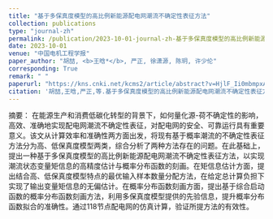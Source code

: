 ```yaml
---
title: "基于多保真度模型的高比例新能源配电网潮流不确定性表征方法"
collection: publications
type: "journal-zh"
permalink: /publication/2023-10-01-journal-zh-基于多保真度模型的高比例新能源配电网潮流不确定性表征方法
date: 2023-10-01
venue: "中国电机工程学报"
paper_author: "胡喆, <b>王晗*</b>, 严正, 徐潇源, 陈玥, 许少伦"
corresponding: True
remark: " "
paperurl: "https://kns.cnki.net/kcms2/article/abstract?v=HjlF_Ii0mbmpxAku5zpiVoXYrdzYmaPwtLliSHYGdEwL7C5xBKYxxs-p54eHY6N0f6dfDdSOeHi7knUoWhmqvbRWISRXqXULb75fWUU7BxT9x15IfSSLwwJt7fJEsE-2gHywDyWd2AgqpF29qf5IX-0DgfMQIHzqc-_rqGiYEiLX9xpTInmaZ3Vd_lmhr-Aa&uniplatform=NZKPT&language=CHS"
citation: '胡喆,王晗,严正,等.基于多保真度模型的高比例新能源配电网潮流不确定性表征方法[J].中国电机工程学报,2024,44(08):2965-2978.DOI:10.13334/j.0258-8013.pcsee.230121.'
---
```

摘要：
在能源生产和消费低碳化转型的背景下，如何量化源-荷不确定性的影响，高效、准确地实现配电网潮流不确定性表征，对配电网的安全、可靠运行具有重要意义。该文从计算效率和准确性两方面出发，将现有基于概率潮流的不确定性表征方法分为高、低保真度模型两类，综合分析了两种方法存在的问题。在此基础上，提出一种基于多保真度模型的高比例新能源配电网潮流不确定性表征方法，以实现潮流状态变量矩信息的高精度估计与概率分布函数的刻画。在矩信息估计方面，提出结合高、低保真度模型特点的最优输入样本数量分配方法，在给定总计算负担下实现了输出变量矩信息的无偏估计。在概率分布函数刻画方面，提出基于综合启动函数的概率分布函数刻画方法，利用多保真度模型提供的先验信息，提升概率分布函数拟合的准确性。通过118节点配电网的仿真计算，验证所提方法的有效性。

